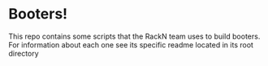 # Booters!

This repo contains some scripts that the RackN team uses to build booters. 
For information about each one see its specific readme located in its root 
directory
